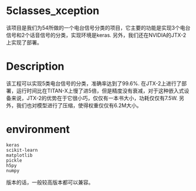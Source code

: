 # 5classes_xception
该项目是我们为54所做的一个电台信号分类的项目，它主要的功能是实现3个电台信号和2个话音信号的分类，实现环境是keras.
另外，我们还在NVIDIA的JTX-2上实现了部署。


# Description
该工程可以实现5类电台信号的分类，准确率达到了99.6%.
在JTX-2上进行了部署，运行时间比在TITAN-X上慢了进5倍，但是精度没有衰减，对于这种嵌入式设备来说，JTX-2的优势在于它很小巧，仅仅有一本书大小，功耗仅仅有7.5W.
另外，我们也对模型进行了压缩，使得权重仅仅有6.2M大小。


# environment
```
keras
scikit-learn
matplotlib
pickle
h5py
numpy 
```
版本的话，一般较高版本都可以兼容。
